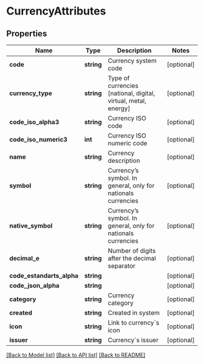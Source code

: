 # CurrencyAttributes

## Properties
Name | Type | Description | Notes
------------ | ------------- | ------------- | -------------
**code** | **string** | Currency system code | [optional] 
**currency_type** | **string** | Type of currencies [national, digital, virtual, metal, energy] | [optional] 
**code_iso_alpha3** | **string** | Currency ISO code | [optional] 
**code_iso_numeric3** | **int** | Currency ISO numeric code | [optional] 
**name** | **string** | Currency description | [optional] 
**symbol** | **string** | Currency’s symbol. In general, only for nationals currencies | [optional] 
**native_symbol** | **string** | Currency’s symbol. In general, only for nationals currencies | [optional] 
**decimal_e** | **string** | Number of digits after the decimal separator | [optional] 
**code_estandarts_alpha** | **string** |  | [optional] 
**code_json_alpha** | **string** |  | [optional] 
**category** | **string** | Currency category | [optional] 
**created** | **string** | Created in system | [optional] 
**icon** | **string** | Link to currency&#x60;s icon | [optional] 
**issuer** | **string** | Currency&#x60;s issuer | [optional] 

[[Back to Model list]](../README.md#documentation-for-models) [[Back to API list]](../README.md#documentation-for-api-endpoints) [[Back to README]](../README.md)


